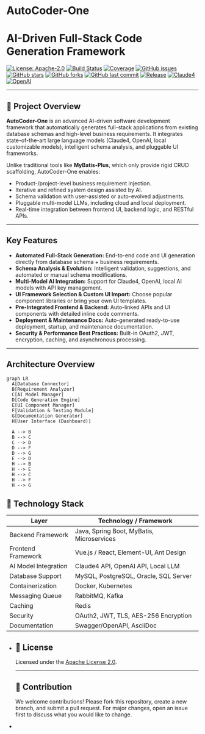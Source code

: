 # AutoCoder-One
# AI-Driven Full-Stack Code Generation Framework

[![License: Apache-2.0](https://img.shields.io/badge/License-Apache%202.0-blue.svg)](https://opensource.org/licenses/Apache-2.0)
[![Build Status](https://img.shields.io/badge/build-passing-brightgreen)]()
[![Coverage](https://img.shields.io/badge/coverage-90%25-brightgreen)]()
[![GitHub issues](https://img.shields.io/github/issues/yourusername/ai-codegen-framework)]()
[![GitHub stars](https://img.shields.io/github/stars/yourusername/ai-codegen-framework)]()
[![GitHub forks](https://img.shields.io/github/forks/yourusername/ai-codegen-framework)]()
[![GitHub last commit](https://img.shields.io/github/last-commit/yourusername/ai-codegen-framework)]()
[![Release](https://img.shields.io/github/v/release/yourusername/ai-codegen-framework)]()
[![Claude4](https://img.shields.io/badge/Claude4-supported-brightgreen)]()
[![OpenAI](https://img.shields.io/badge/OpenAI-integrated-blue)]()

---

## 📘 Project Overview

**AutoCoder-One** is an advanced AI-driven software development framework that automatically generates full-stack applications from existing database schemas and high-level business requirements. It integrates state-of-the-art large language models (Claude4, OpenAI, local customizable models), intelligent schema analysis, and pluggable UI frameworks.

Unlike traditional tools like **MyBatis-Plus**, which only provide rigid CRUD scaffolding, AutoCoder-One enables:

- Product-/project-level business requirement injection.
- Iterative and refined system design assisted by AI.
- Schema validation with user-assisted or auto-evolved adjustments.
- Pluggable multi-model LLMs, including cloud and local deployment.
- Real-time integration between frontend UI, backend logic, and RESTful APIs.

---

## Key Features

- **Automated Full-Stack Generation:** End-to-end code and UI generation directly from database schema + business requirements.
- **Schema Analysis & Evolution:** Intelligent validation, suggestions, and automated or manual schema modifications.
- **Multi-Model AI Integration:** Support for Claude4, OpenAI, local AI models with API key management.
- **UI Framework Selection & Custom UI Import:** Choose popular component libraries or bring your own UI templates.
- **Pre-Integrated Frontend & Backend:** Auto-linked APIs and UI components with detailed inline code comments.
- **Deployment & Maintenance Docs:** Auto-generated ready-to-use deployment, startup, and maintenance documentation.
- **Security & Performance Best Practices:** Built-in OAuth2, JWT, encryption, caching, and asynchronous processing.

---

## Architecture Overview
```mermaid
graph LR
  A[Database Connector]
  B[Requirement Analyzer]
  C[AI Model Manager]
  D[Code Generation Engine]
  E[UI Component Manager]
  F[Validation & Testing Module]
  G[Documentation Generator]
  H[User Interface (Dashboard)]

  A --> B
  B --> C
  C --> D
  D --> F
  D --> G
  E --> D
  H --> B
  H --> E
  H --> C
  H --> F
  H --> G
```

## 🧱 Technology Stack

| Layer                | Technology / Framework                    |
| -------------------- | ----------------------------------------- |
| Backend Framework    | Java, Spring Boot, MyBatis, Microservices |
| Frontend Framework   | Vue.js / React, Element-UI, Ant Design    |
| AI Model Integration | Claude4 API, OpenAI API, Local LLM        |
| Database Support     | MySQL, PostgreSQL, Oracle, SQL Server     |
| Containerization     | Docker, Kubernetes                        |
| Messaging Queue      | RabbitMQ, Kafka                           |
| Caching              | Redis                                     |
| Security             | OAuth2, JWT, TLS, AES-256 Encryption      |
| Documentation        | Swagger/OpenAPI, AsciiDoc                 |


- ## 📂 License

  Licensed under the [Apache License 2.0](https://www.apache.org/licenses/LICENSE-2.0).

  ------

  ## 📣 Contribution

  We welcome contributions! Please fork this repository, create a new branch, and submit a pull request. For major changes, open an issue first to discuss what you would like to change.

- 
